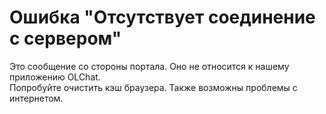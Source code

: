 # Ошибка "Отсутствует соединение с сервером"

Это сообщение со стороны портала. Оно не относится к нашему приложению OLChat. \
Попробуйте очистить кэш браузера. Также возможны проблемы с интернетом.
